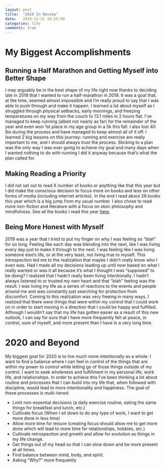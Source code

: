 ```yaml
---
layout: post
title:  "2019 In Review"
date:   2019-12-31 10:55:00
categories: life
comments: true
---
```


# My Biggest Accomplishments
## Running a Half Marathon and Getting Myself into Better Shape
I may arguably be in the best shape of my life right now thanks to deciding late in 2018 that I wanted to run a half-marathon in 2019.  It was a goal that, at the time, seemed almost impossible and I’m really proud to say that I was able to push through and make it happen.  I learned a lot about myself as I struggled through physical setbacks, early mornings, and freezing temperatures on my way from the couch to 13.1 miles in 2 hours flat.  I’ve managed to keep running (albeit not nearly as far) for the remainder of the year and even won 1st place in my age group in a 5k this fall.  I also lost 40 lbs during the process and have managed to keep almost all of it off.  I learned 2 big lessons on this journey: running and exercise are really important to me, and I should always trust the process.  Sticking to a plan was the only way I was ever going to achieve my goal and many days when I wanted nothing to do with running I did it anyway because that’s what the plan called for.

## Making Reading a Priority
I did not set out to read X number of books or anything like that this year but I did make the conscious decision to focus more on books and less on other forms of media (including internet articles).  In the end I read about 26 books this year which is a big jump from my usual number.  I also chose to read more non-fiction and literature with a focus on stoic philosophy and mindfulness.  See all the books I read this year [here](/books).
## Being More Honest with Myself
2019 was a year that I tried to put my finger on why I was feeling so “blah” for so long.  Feeling like each day was blending into the next, like I was living every day just to make it through to the next.  I was feeling like I was living someone else’s life, or at the very least, not living true to myself. This introspection led me to the realization that maybe I didn’t really know who I even was.  Had I made all my decisions leading up until now based on what I really wanted or was it all because it’s what I thought I was “supposed” to be doing?  I realized that I hadn’t really been living intentionally.  I hadn’t always listened to or trusted my own heart and that “blah” feeling was the result. I was living my life as a series of reactions to the events and people around me and was constantly just searching for protection from discomfort. Coming to this realization was very freeing in many ways.  I realized that there were things that were within my control that I could work on in order to start moving in a direction that I could be happy and fulfilled. Although I wouldn’t say that my life has gotten easier as a result of this new outlook, I can say for sure that I have more frequently felt at peace, in control, sure of myself, and more present than I have in a very long time. 

# 2020 and Beyond
My biggest goal for 2020 is to live much more intentionally as a whole.  I want to find a balance where I can feel in control of the things that are within my power to control while letting go of those things outside of my control.  I want to seek wholeness and fulfillment in my personal life, work life, and relationships.  In order to achieve this I’ve been thinking a lot about routine and processes that I can build into my life that, when followed with discipline, would lead to more intentionality and happiness.  The goal of these processes is multi-tiered:
- Limit non-essential decisions (a daily exercise routine, eating the same things for breakfast and lunch, etc.)
- Cultivate focus (When I sit down to do any type of work, I want to get more done in less time)
- Allow more time for leisure (creating focus should allow me to get more done which will lead to more time for relationships, hobbies, etc.)
- Cultivate retrospection and growth and allow for evolution as things in my life change.
- Get things out of my head so that I can slow down and be more present at all times.
- Find balance between mind, body, and spirit.
- Asking “Why?” more frequently
